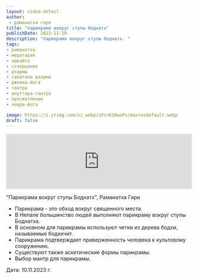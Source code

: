 ```yaml
---
layout: video-detail
author:
 - раманатха гири
title: "парикрама вокруг ступы боднатх"
publishDate: 2023-11-10
description: "парикрама вокруг ступы боднатх. "
tags: 
- раманатха
- медитация
- адвайта
- созерцание
- дхарма
- санатана дхарма
- джняна-йога
- тантра
- ануттара-тантра
- просветление
- чакра-йога

image: https://i.ytimg.com/vi_webp/uYcnK1RwaPs/maxresdefault.webp
draft: false
---
```


<iframe width="100%" src="https://www.youtube.com/embed/uYcnK1RwaPs" frameborder="0" allowfullscreen=""></iframe> 

 "Парикрама вокруг ступы Боднатх", Раманатха Гири

* Парикрама - это обход вокруг священного места.
* В Непале большинство людей выполняют парикраму вокруг ступы Боднатха.
* В основном для парикрамы используют четки из дерева бодхи, называемые бодхичит.
* Парикрама подтверждает приверженность человека к культовому сооружению.
* Существуют также аскетические формы парикрамы.
* Выбор мантр для парикрамы.

  
 Дата: 10.11.2023 г.

  

 